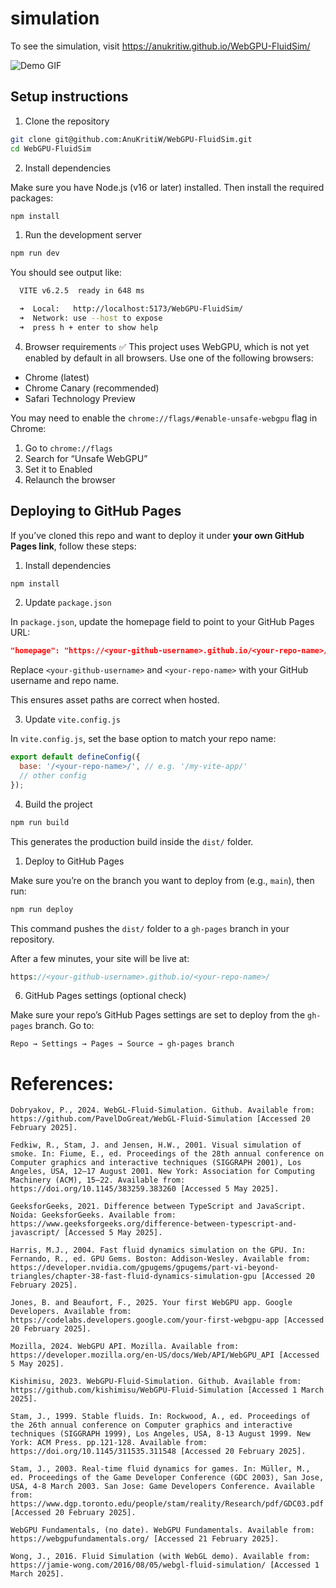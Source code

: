 # simulation

To see the simulation, visit https://anukritiw.github.io/WebGPU-FluidSim/

![Demo GIF](./assets/demo.gif)

## Setup instructions

1. Clone the repository
```bash
git clone git@github.com:AnuKritiW/WebGPU-FluidSim.git
cd WebGPU-FluidSim
```

2. Install dependencies

Make sure you have Node.js (v16 or later) installed.
Then install the required packages:
```bash
npm install
```

1. Run the development server
```bash
npm run dev
```
You should see output like:
```bash
  VITE v6.2.5  ready in 648 ms

  ➜  Local:   http://localhost:5173/WebGPU-FluidSim/
  ➜  Network: use --host to expose
  ➜  press h + enter to show help
```

4. Browser requirements
✅ This project uses WebGPU, which is not yet enabled by default in all browsers.
Use one of the following browsers:

* Chrome (latest)
* Chrome Canary (recommended)
* Safari Technology Preview

You may need to enable the `chrome://flags/#enable-unsafe-webgpu` flag in Chrome:
  1. Go to `chrome://flags`
  2. Search for “Unsafe WebGPU”
  3. Set it to Enabled
  4. Relaunch the browser

## Deploying to GitHub Pages

If you’ve cloned this repo and want to deploy it under **your own GitHub Pages link**, follow these steps:

1. Install dependencies

```bash
npm install
```

2. Update `package.json`

In `package.json`, update the homepage field to point to your GitHub Pages URL:
```json
"homepage": "https://<your-github-username>.github.io/<your-repo-name>/"
```
Replace `<your-github-username>` and `<your-repo-name>` with your GitHub username and repo name.

This ensures asset paths are correct when hosted.

3. Update `vite.config.js`

In `vite.config.js`, set the base option to match your repo name:
```js
export default defineConfig({
  base: '/<your-repo-name>/', // e.g. '/my-vite-app/'
  // other config
});
```

4. Build the project

```bash
npm run build
```
This generates the production build inside the `dist/` folder.

1. Deploy to GitHub Pages

Make sure you’re on the branch you want to deploy from (e.g., `main`), then run:
```bash
npm run deploy
```

This command pushes the `dist/` folder to a `gh-pages` branch in your repository.

After a few minutes, your site will be live at:
```php
https://<your-github-username>.github.io/<your-repo-name>/
```
6. GitHub Pages settings (optional check)

Make sure your repo’s GitHub Pages settings are set to deploy from the `gh-pages` branch.
Go to:
```
Repo → Settings → Pages → Source → gh-pages branch
```

# References:
```
Dobryakov, P., 2024. WebGL-Fluid-Simulation. Github. Available from: https://github.com/PavelDoGreat/WebGL-Fluid-Simulation [Accessed 20 February 2025].

Fedkiw, R., Stam, J. and Jensen, H.W., 2001. Visual simulation of smoke. In: Fiume, E., ed. Proceedings of the 28th annual conference on Computer graphics and interactive techniques (SIGGRAPH 2001), Los Angeles, USA, 12–17 August 2001. New York: Association for Computing Machinery (ACM), 15–22. Available from: https://doi.org/10.1145/383259.383260 [Accessed 5 May 2025].

GeeksforGeeks, 2021. Difference between TypeScript and JavaScript. Noida: GeeksforGeeks. Available from: https://www.geeksforgeeks.org/difference-between-typescript-and-javascript/ [Accessed 5 May 2025].

Harris, M.J., 2004. Fast fluid dynamics simulation on the GPU. In: Fernando, R., ed. GPU Gems. Boston: Addison-Wesley. Available from: https://developer.nvidia.com/gpugems/gpugems/part-vi-beyond-triangles/chapter-38-fast-fluid-dynamics-simulation-gpu [Accessed 20 February 2025].

Jones, B. and Beaufort, F., 2025. Your first WebGPU app. Google Developers. Available from: https://codelabs.developers.google.com/your-first-webgpu-app [Accessed 20 February 2025].

Mozilla, 2024. WebGPU API. Mozilla. Available from: https://developer.mozilla.org/en-US/docs/Web/API/WebGPU_API [Accessed 5 May 2025].

Kishimisu, 2023. WebGPU-Fluid-Simulation. Github. Available from: https://github.com/kishimisu/WebGPU-Fluid-Simulation [Accessed 1 March 2025].

Stam, J., 1999. Stable fluids. In: Rockwood, A., ed. Proceedings of the 26th annual conference on Computer graphics and interactive techniques (SIGGRAPH 1999), Los Angeles, USA, 8-13 August 1999. New York: ACM Press. pp.121-128. Available from: https://doi.org/10.1145/311535.311548 [Accessed 20 February 2025].

Stam, J., 2003. Real-time fluid dynamics for games. In: Müller, M., ed. Proceedings of the Game Developer Conference (GDC 2003), San Jose, USA, 4-8 March 2003. San Jose: Game Developers Conference. Available from: https://www.dgp.toronto.edu/people/stam/reality/Research/pdf/GDC03.pdf [Accessed 20 February 2025]. 

WebGPU Fundamentals, (no date). WebGPU Fundamentals. Available from: https://webgpufundamentals.org/ [Accessed 21 February 2025].

Wong, J., 2016. Fluid Simulation (with WebGL demo). Available from: https://jamie-wong.com/2016/08/05/webgl-fluid-simulation/ [Accessed 1 March 2025].

```